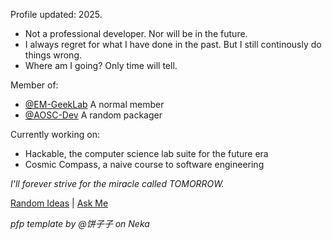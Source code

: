 Profile updated: 2025.

- Not a professional developer. Nor will be in the future.
- I always regret for what I have done in the past. But I still continously do things wrong.
- Where am I going? Only time will tell.

Member of:

- [@EM-GeekLab](https://github.com/EM-GeekLab) A normal member
- [@AOSC-Dev](https://github.com/AOSC-Dev) A random packager

Currently working on:

- Hackable, the computer science lab suite for the future era
- Cosmic Compass, a naive course to software engineering

*I'll forever strive for the miracle called TOMORROW.*

[Random Ideas](./ideas.md) | [Ask Me](https://github.com/ZeroAurora/ZeroAurora/issues)

*pfp template by @饼子子 on Neka*
